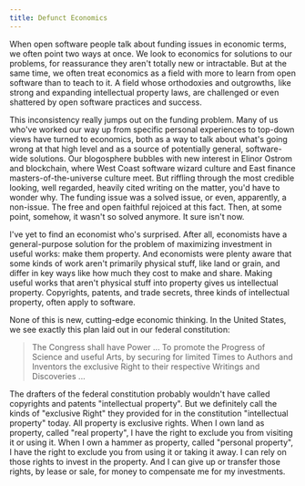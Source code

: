 ```yaml
---
title: Defunct Economics
---
```


When open software people talk about funding issues in economic terms, we often point two ways at once.  We look to economics for solutions to our problems, for reassurance they aren't totally new or intractable.  But at the same time, we often treat economics as a field with more to learn from open software than to teach to it.  A field whose orthodoxies and outgrowths, like strong and expanding intellectual property laws, are challenged or even shattered by open software practices and success.

This inconsistency really jumps out on the funding problem.  Many of us who've worked our way up from specific personal experiences to top-down views have turned to economics, both as a way to talk about what's going wrong at that high level and as a source of potentially general, software-wide solutions.  Our blogosphere bubbles with new interest in Elinor Ostrom and blockchain, where West Coast software wizard culture and East finance masters-of-the-universe culture meet.  But riffling through the most credible looking, well regarded, heavily cited writing on the matter, you'd have to wonder why.  The funding issue was a solved issue, or even, apparently, a non-issue.  The free and open faithful rejoiced at this fact.  Then, at some point, somehow, it wasn't so solved anymore.  It sure isn't now.

I've yet to find an economist who's surprised.  After all, economists have a general-purpose solution for the problem of maximizing investment in useful works: make them property.  And economists were plenty aware that some kinds of work aren't primarily physical stuff, like land or grain, and differ in key ways like how much they cost to make and share.  Making useful works that aren't physical stuff into property gives us intellectual property.  Copyrights, patents, and trade secrets, three kinds of intellectual property, often apply to software.

None of this is new, cutting-edge economic thinking.  In the United States, we see exactly this plan laid out in our federal constitution:

> The Congress shall have Power ... To promote the Progress of Science and useful Arts, by securing for limited Times to Authors and Inventors the exclusive Right to their respective Writings and Discoveries ...

The drafters of the federal constitution probably wouldn't have called copyrights and patents "intellectual property".  But we definitely call the kinds of "exclusive Right" they provided for in the constitution "intellectual property" today.  All property is exclusive rights.  When I own land as property, called "real property", I have the right to exclude you from visiting it or using it.  When I own a hammer as property, called "personal property", I have the right to exclude you from using it or taking it away.  I can rely on those rights to invest in the property.  And I can give up or transfer those rights, by lease or sale, for money to compensate me for my investments.

<!-- Transaction Costs -->

<!-- Theory of the Firm -->

<!-- Marginal Cost of Reproduction -->

<!-- Manufacturing Cost (Materials, Labor, Overhead) -->

<!-- Excludability and Rivalry -->

<!-- Public Goods, Private Goods, Club Goods, Common-Pool Resources -->

<!-- Positive and Negative Externalities -->

<!-- Collective Action Problems -->

<!-- Lindahl Taxes -->

<!-- Intellectual Property -->
